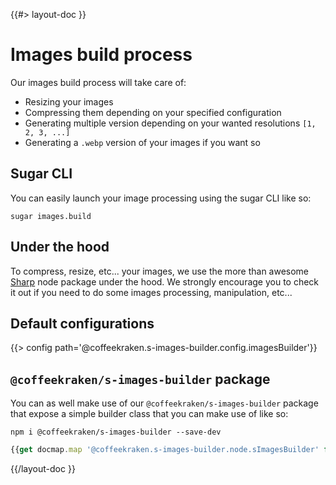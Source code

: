 <!--
/**
 * @name            Build
 * @namespace       doc.images
 * @type            Markdown
 * @platform        md
 * @status          stable
 * @menu            Documentation / Images           /doc/images/build
 *
 * @since           2.0.0
 * @author    Olivier Bossel <olivier.bossel@gmail.com> (https://olivierbossel.com)
 */
-->

{{#> layout-doc }}

# Images build process

Our images build process will take care of:

-   Resizing your images
-   Compressing them depending on your specified configuration
-   Generating multiple version depending on your wanted resolutions `[1, 2, 3, ...]`
-   Generating a `.webp` version of your images if you want so

## Sugar CLI

You can easily launch your image processing using the sugar CLI like so:

```shell
sugar images.build
```

## Under the hood

To compress, resize, etc... your images, we use the more than awesome [Sharp](https://www.npmjs.com/package/sharp) node package under the hood. We strongly encourage you to check it out if you need to do some images processing, manipulation, etc...

## Default configurations

{{> config path='@coffeekraken.s-images-builder.config.imagesBuilder'}}

## `@coffeekraken/s-images-builder` package

You can as well make use of our `@coffeekraken/s-images-builder` package that expose a simple builder class that you can make use of like so:

```shell
npm i @coffeekraken/s-images-builder --save-dev
```

```js
{{get docmap.map '@coffeekraken.s-images-builder.node.sImagesBuilder' false 'example.0.code' }}
```

{{/layout-doc }}
